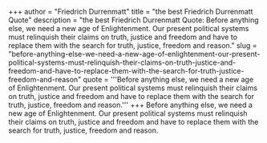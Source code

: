 +++
author = "Friedrich Durrenmatt"
title = "the best Friedrich Durrenmatt Quote"
description = "the best Friedrich Durrenmatt Quote: Before anything else, we need a new age of Enlightenment. Our present political systems must relinquish their claims on truth, justice and freedom and have to replace them with the search for truth, justice, freedom and reason."
slug = "before-anything-else-we-need-a-new-age-of-enlightenment-our-present-political-systems-must-relinquish-their-claims-on-truth-justice-and-freedom-and-have-to-replace-them-with-the-search-for-truth-justice-freedom-and-reason"
quote = '''Before anything else, we need a new age of Enlightenment. Our present political systems must relinquish their claims on truth, justice and freedom and have to replace them with the search for truth, justice, freedom and reason.'''
+++
Before anything else, we need a new age of Enlightenment. Our present political systems must relinquish their claims on truth, justice and freedom and have to replace them with the search for truth, justice, freedom and reason.
